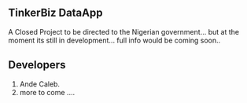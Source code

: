 ## TinkerBiz DataApp

A Closed Project to be directed to the Nigerian government... but at the moment its still in development... 
full info would be coming soon.. 

## Developers

1. Ande Caleb. 
2. more to come .... 


